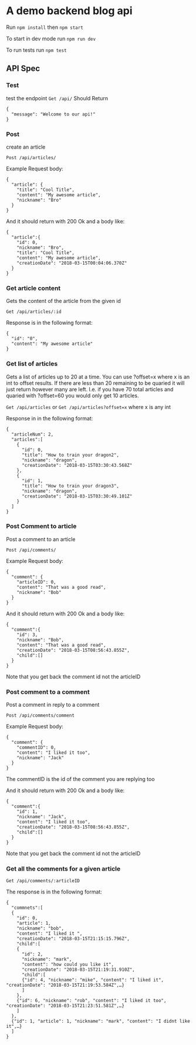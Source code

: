 # A demo backend blog api
Run `npm install` then `npm start`

To start in dev mode run `npm run dev`

To run tests run `npm test`

## API Spec

### Test
test the endpoint
`Get /api/`
Should Return
```
{
  "message": "Welcome to our api!"
}
```

### Post
create an article

`Post /api/articles/`

Example Request body:
```
{
  "article": {
    "title": "Cool Title",
    "content": "My awesome article",
    "nickname": "Bro"
  }
}
```
And it should return with 200 Ok and a body like:
```
{
  "article":{
    "id": 0,
    "nickname": "Bro",
    "title": "Cool Title",
    "content": "My awesome article",
    "creationDate": "2018-03-15T00:04:06.370Z"
  }
}
```

### Get article content
Gets the content of the article from the given id

`Get /api/articles/:id`

Response is in the following format:
```
{
  "id": "0",
  "content": "My awesome article"
}
```

### Get list of articles
Gets a list of articles up to 20 at a time.
You can use ?offset=x where x is an int to offset results.
If there are less than 20 remaining to be quaried it will just return however many are left.
I.e. if you have 70 total articles and quaried with ?offset=60 you would only get 10 articles.

`Get /api/articles` or `Get /api/articles?offset=x` where x is any int

Response in in the following format:
```
{
  "articleNum": 2,
  "articles":[
    {
      "id": 0,
      "title": "How to train your dragon2",
      "nickname": "dragon",
      "creationDate": "2018-03-15T03:30:43.568Z"
    },
    {
      "id": 1,
      "title": "How to train your dragon3",
      "nickname": "dragon",
      "creationDate": "2018-03-15T03:30:49.101Z"
    }
  ]
}

```

### Post Comment to article
Post a comment to an article

`Post /api/comments/`

Example Request body:
```
{
  "comment": {
    "articleID": 0,
    "content": "That was a good read",
    "nickname": "Bob"
  }
}
```
And it should return with 200 Ok and a body like:

```
{
  "comment":{
    "id": 3,
    "nickname": "Bob",
    "content": "That was a good read",
    "creationDate": "2018-03-15T08:56:43.855Z",
    "child":[]
  }
}
```
Note that you get back the comment id not the articleID

### Post comment to a comment
Post a comment in reply to a comment

`Post /api/comments/comment`

Example Request body:
```
{
  "comment": {
    "commentID": 0,
    "content": "I liked it too",
    "nickname": "Jack"
  }
}
```
The commentID is the id of the comment you are replying too

And it should return with 200 Ok and a body like:

```
{
  "comment":{
    "id": 1,
    "nickname": "Jack",
    "content": "I liked it too",
    "creationDate": "2018-03-15T08:56:43.855Z",
    "child":[]
  }
}
```
Note that you get back the comment id not the articleID

### Get all the comments for a given article

`Get /api/comments/:articleID`

The response is in the following format:
```
{
  "commnets":[
  {
    "id": 0,
    "article": 1,
    "nickname": "bob",
    "content": "I liked it ",
    "creationDate": "2018-03-15T21:15:15.796Z",
    "child":[
    {
      "id": 2,
      "nickname": "mark",
      "content": "how could you like it",
      "creationDate": "2018-03-15T21:19:31.910Z",
      "child":[
      {"id": 4, "nickname": "mike", "content": "I liked it", "creationDate": "2018-03-15T21:19:53.584Z",…}
      ]
    },
    {"id": 6, "nickname": "rob", "content": "I liked it too", "creationDate": "2018-03-15T21:23:51.581Z",…}
    ]
  },
  {"id": 1, "article": 1, "nickname": "mark", "content": "I didnt like it",…}
  ]
}
```
